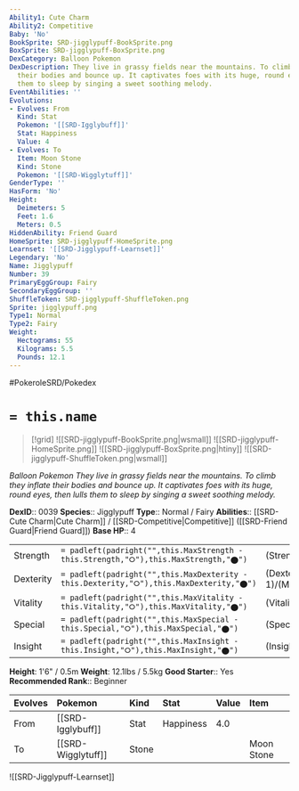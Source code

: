 ```yaml
---
Ability1: Cute Charm
Ability2: Competitive
Baby: 'No'
BookSprite: SRD-jigglypuff-BookSprite.png
BoxSprite: SRD-jigglypuff-BoxSprite.png
DexCategory: Balloon Pokemon
DexDescription: They live in grassy fields near the mountains. To climb they inflate
  their bodies and bounce up. It captivates foes with its huge, round eyes, then lulls
  them to sleep by singing a sweet soothing melody.
EventAbilities: ''
Evolutions:
- Evolves: From
  Kind: Stat
  Pokemon: '[[SRD-Igglybuff]]'
  Stat: Happiness
  Value: 4
- Evolves: To
  Item: Moon Stone
  Kind: Stone
  Pokemon: '[[SRD-Wigglytuff]]'
GenderType: ''
HasForm: 'No'
Height:
  Deimeters: 5
  Feet: 1.6
  Meters: 0.5
HiddenAbility: Friend Guard
HomeSprite: SRD-jigglypuff-HomeSprite.png
Learnset: '[[SRD-Jigglypuff-Learnset]]'
Legendary: 'No'
Name: Jigglypuff
Number: 39
PrimaryEggGroup: Fairy
SecondaryEggGroup: ''
ShuffleToken: SRD-jigglypuff-ShuffleToken.png
Sprite: jigglypuff.png
Type1: Normal
Type2: Fairy
Weight:
  Hectograms: 55
  Kilograms: 5.5
  Pounds: 12.1
---
```


#PokeroleSRD/Pokedex

# `= this.name`

> [!grid]
> ![[SRD-jigglypuff-BookSprite.png|wsmall]]
> ![[SRD-jigglypuff-HomeSprite.png]]
> ![[SRD-jigglypuff-BoxSprite.png|htiny]]
> ![[SRD-jigglypuff-ShuffleToken.png|wsmall]]


*Balloon Pokemon*
*They live in grassy fields near the mountains. To climb they inflate their bodies and bounce up. It captivates foes with its huge, round eyes, then lulls them to sleep by singing a sweet soothing melody.*

**DexID**:: 0039
**Species**:: Jigglypuff
**Type**:: Normal / Fairy
**Abilities**:: [[SRD-Cute Charm|Cute Charm]] / [[SRD-Competitive|Competitive]] ([[SRD-Friend Guard|Friend Guard]])
**Base HP**:: 4

|           |                                                                                        |                                          |
| --------- | -------------------------------------------------------------------------------------- | ---------------------------------------- |
| Strength  | `= padleft(padright("",this.MaxStrength - this.Strength,"⭘"),this.MaxStrength,"⬤")`    | (Strength::2)/(MaxStrength::4)   |
| Dexterity | `= padleft(padright("",this.MaxDexterity - this.Dexterity,"⭘"),this.MaxDexterity,"⬤")` | (Dexterity:: 1)/(MaxDexterity::3) |
| Vitality  | `= padleft(padright("",this.MaxVitality - this.Vitality,"⭘"),this.MaxVitality,"⬤")`    | (Vitality::1)/(MaxVitality::3)   |
| Special   | `= padleft(padright("",this.MaxSpecial - this.Special,"⭘"),this.MaxSpecial,"⬤")`       | (Special::2)/(MaxSpecial::4)     |
| Insight   | `= padleft(padright("",this.MaxInsight - this.Insight,"⭘"),this.MaxInsight,"⬤")`       | (Insight::1)/(MaxInsight::3)     |

**Height**: 1'6" / 0.5m
**Weight**: 12.1lbs / 5.5kg
**Good Starter**:: Yes
**Recommended Rank**:: Beginner

| Evolves   | Pokemon            | Kind   | Stat      | Value   | Item       |
|:----------|:-------------------|:-------|:----------|:--------|:-----------|
| From      | [[SRD-Igglybuff]]  | Stat   | Happiness | 4.0     |            |
| To        | [[SRD-Wigglytuff]] | Stone  |           |         | Moon Stone |

![[SRD-Jigglypuff-Learnset]]